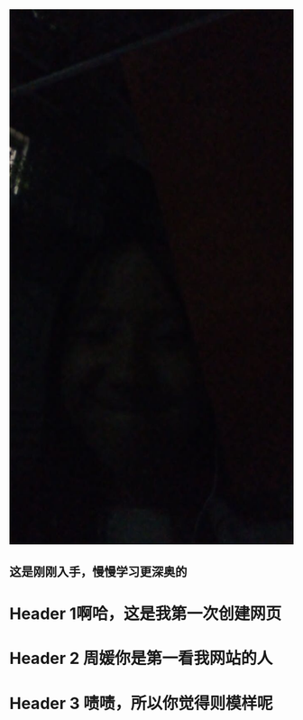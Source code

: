 <img src="周媛.jpg"/>



## 这是刚刚入手，慢慢学习更深奥的
   


# Header 1啊哈，这是我第一次创建网页
  

# Header 2 周媛你是第一看我网站的人
  
# Header 3 啧啧，所以你觉得则模样呢

